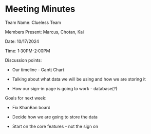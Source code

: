 # Meeting Minutes

Team Name: Clueless Team


Members Present: 
Marcus, Chotan, Kai


Date: 10/17/2024

Time: 1:30PM-2:00PM

Discussion points:

* Our timeline - Gantt Chart

* Talking about what data we will be using and how we are storing it

* How our sign-in page is going to work - database(?)


Goals for next week:

* Fix KhanBan board 

* Decide how we are going to store the data

* Start on the core features - not the sign on
